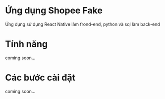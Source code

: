# Ứng dụng Shopee Fake
Ứng dụng sử dụng React Native làm frond-end, python và sql làm back-end
# Tính năng
coming soon...
# Các bước cài đặt
coming soon...
